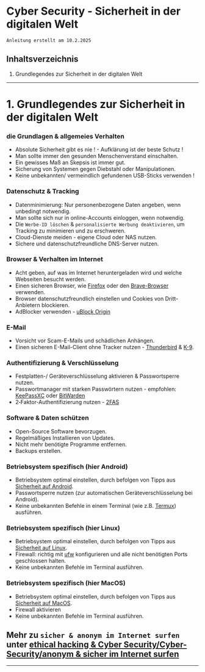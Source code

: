 # Cyber Security - Sicherheit in der digitalen Welt

`Anleitung erstellt am 10.2.2025`


## Inhaltsverzeichnis
1. Grundlegendes zur Sicherheit in der digitalen Welt



----------------------------------------------------------------------------------------------------------------


# 1. Grundlegendes zur Sicherheit in der digitalen Welt

### die Grundlagen & allgemeies Verhalten
- Absolute Sicherheit gibt es nie ! - Aufklärung ist der beste Schutz !
- Man sollte immer den gesunden Menschenverstand einschalten.
- Ein gewisses Maß an Skepsis ist immer gut.
- Sicherung von Systemen gegen Diebstahl oder Manipulationen.
- Keine unbekannten/ vermeindlich gefundenen USB-Sticks verwenden !

### Datenschutz & Tracking
- Datenminimierung: Nur personenbezogene Daten angeben, wenn unbedingt notwendig.
- Man sollte sich nur in online-Accounts einloggen, wenn notwendig.
- Die `Werbe-ID löschen` & `personalisierte Werbung deaktivieren`, um Tracking zu minimieren und zu erschweren.
- Cloud-Dienste meiden - eigene Cloud oder NAS nutzen.
- Sichere und datenschutzfreundliche DNS-Server nutzen.

### Browser & Verhalten im Internet
- Acht geben, auf was im Internet heruntergeladen wird und welche Webseiten besucht werden.
- Einen sicheren Browser, wie [Firefox](https://www.mozilla.org/de/firefox/new/) oder den [Brave-Browser](https://brave.com/de/) verwenden.
- Browser datenschutzfreundlich einstellen und Cookies von Dritt-Anbietern blockieren.
- AdBlocker verwenden - [uBlock Origin](https://ublockorigin.com/de)

### E-Mail
- Vorsicht vor Scam-E-Mails und schädlichen Anhängen.
- Einen sicheren E-Mail-Client ohne Tracker nutzen - [Thunderbird](https://www.thunderbird.net/de/) & [K-9](https://k9mail.app/).

### Authentifizierung & Verschlüsselung
- Festplatten-/ Geräteverschlüsselung aktivieren & Passwortsperre nutzen.
- Passwortmanager mit starken Passwörtern nutzen - empfohlen: [KeePassXC](https://keepassxc.org/) oder [BitWarden](https://bitwarden.com/de-de/)
- 2‑Faktor-Authentifizierung nutzen - [2FAS](https://2fas.com/)

### Software & Daten schützen
- Open-Source Software bevorzugen.
- Regelmäßiges Installieren von Updates.
- Nicht mehr benötigte Programme entfernen.
- Backups erstellen.

### Betriebsystem spezifisch (hier Android)
- Betriebsystem optimal einstellen, durch befolgen von Tipps aus [Sicherheit auf Android](https://github.com/replay45/Windows-Apple-und-Android/tree/main/Android).
- Passwortsperre nutzen (zur automatischen Geräteverschlüsselung bei Android).
- Keine unbekannten Befehle in einem Terminal (wie z.B. [Termux](https://termux.dev/en/)) ausführen.

### Betriebsystem spezifisch (hier Linux)
- Betriebsystem optimal einstellen, durch befolgen von Tipps aus [Sicherheit auf Linux](https://github.com/replay45/Linux-RaspberryPI-NextCloud/tree/main/linux).
- Firewall: richtig mit [ufw](https://wiki.ubuntuusers.de/ufw/) konfigurieren und alle nicht benötigten Ports geschlossen halten.
- Keine unbekannten Befehle im Terminal ausführen.

### Betriebsystem spezifisch (hier MacOS)
- Betriebsystem optimal einstellen, durch befolgen von Tipps aus [Sicherheit auf MacOS](https://github.com/replay45/Windows-Apple-und-Android/tree/main/Apple).
- Firewall aktivieren
- Keine unbekannten Befehle im Terminal ausführen.

## Mehr zu `sicher & anonym im Internet surfen` unter [ethical hacking & Cyber Security/Cyber-Security/anonym & sicher im Internet surfen](https://github.com/replay45/ethical-hacking-und-cybersecurity/tree/main/browser-%26-sicher-surfen)

----------------------------------------------------------------------------------------------------------------
